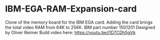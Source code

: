 # IBM-EGA-RAM-Expansion-card
Clone of the memory board for the IBM EGA card.
Adding the card brings the total video RAM from 64K to 256K.
IBM part number 1501201
Designed by Oliver Reimer
Build video here: https://youtu.be/i1D7CDh5gVk
